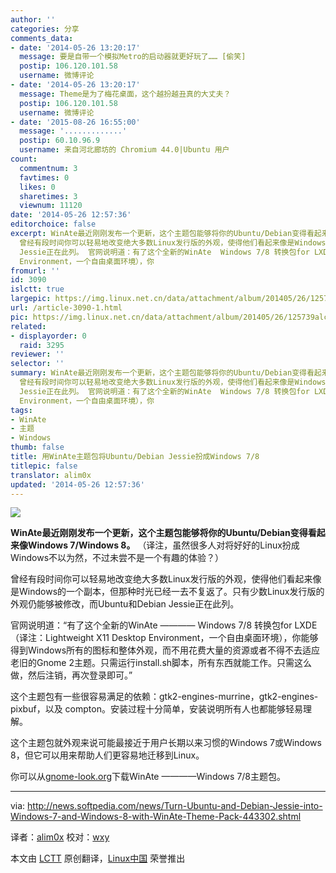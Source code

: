 ```yaml
---
author: ''
categories: 分享
comments_data:
- date: '2014-05-26 13:20:17'
  message: 要是自带一个模拟Metro的启动器就更好玩了…… [偷笑]
  postip: 106.120.101.58
  username: 微博评论
- date: '2014-05-26 13:20:17'
  message: Theme是为了梅花桌面，这个越扮越丑真的大丈夫？
  postip: 106.120.101.58
  username: 微博评论
- date: '2015-08-26 16:55:00'
  message: '.............'
  postip: 60.10.96.9
  username: 来自河北廊坊的 Chromium 44.0|Ubuntu 用户
count:
  commentnum: 3
  favtimes: 0
  likes: 0
  sharetimes: 3
  viewnum: 11120
date: '2014-05-26 12:57:36'
editorchoice: false
excerpt: WinAte最近刚刚发布一个更新，这个主题包能够将你的Ubuntu/Debian变得看起来像Windows 7/Windows 8。 （译注，虽然很多人对将好好的Linux扮成Windows不以为然，不过未尝不是一个有趣的体验？）
  曾经有段时间你可以轻易地改变绝大多数Linux发行版的外观，使得他们看起来像是Windows的一个副本，但那种时光已经一去不复返了。只有少数Linux发行版的外观仍能够被修改，而Ubuntu和Debian
  Jessie正在此列。 官网说明道：有了这个全新的WinAte  Windows 7/8 转换包for LXDE（译注：Lightweight X11 Desktop
  Environment，一个自由桌面环境），你
fromurl: ''
id: 3090
islctt: true
largepic: https://img.linux.net.cn/data/attachment/album/201405/26/125739alclbc2bzcevbrlj.jpg
url: /article-3090-1.html
pic: https://img.linux.net.cn/data/attachment/album/201405/26/125739alclbc2bzcevbrlj.jpg.thumb.jpg
related:
- displayorder: 0
  raid: 3295
reviewer: ''
selector: ''
summary: WinAte最近刚刚发布一个更新，这个主题包能够将你的Ubuntu/Debian变得看起来像Windows 7/Windows 8。 （译注，虽然很多人对将好好的Linux扮成Windows不以为然，不过未尝不是一个有趣的体验？）
  曾经有段时间你可以轻易地改变绝大多数Linux发行版的外观，使得他们看起来像是Windows的一个副本，但那种时光已经一去不复返了。只有少数Linux发行版的外观仍能够被修改，而Ubuntu和Debian
  Jessie正在此列。 官网说明道：有了这个全新的WinAte  Windows 7/8 转换包for LXDE（译注：Lightweight X11 Desktop
  Environment，一个自由桌面环境），你
tags:
- WinAte
- 主题
- Windows
thumb: false
title: 用WinAte主题包将Ubuntu/Debian Jessie扮成Windows 7/8
titlepic: false
translator: alim0x
updated: '2014-05-26 12:57:36'
---
```


![](/data/attachment/album/201405/26/125739alclbc2bzcevbrlj.jpg)


**WinAte最近刚刚发布一个更新，这个主题包能够将你的Ubuntu/Debian变得看起来像Windows 7/Windows 8。** （译注，虽然很多人对将好好的Linux扮成Windows不以为然，不过未尝不是一个有趣的体验？）


曾经有段时间你可以轻易地改变绝大多数Linux发行版的外观，使得他们看起来像是Windows的一个副本，但那种时光已经一去不复返了。只有少数Linux发行版的外观仍能够被修改，而Ubuntu和Debian Jessie正在此列。


官网说明道：“有了这个全新的WinAte ———— Windows 7/8 转换包for LXDE（译注：Lightweight X11 Desktop Environment，一个自由桌面环境），你能够得到Windows所有的图标和整体外观，而不用花费大量的资源或者不得不去适应老旧的Gnome 2主题。只需运行install.sh脚本，所有东西就能工作。只需这么做，然后注销，再次登录即可。”


这个主题包有一些很容易满足的依赖：gtk2-engines-murrine，gtk2-engines-pixbuf，以及 compton。安装过程十分简单，安装说明所有人也都能够轻易理解。


这个主题包就外观来说可能最接近于用户长期以来习惯的Windows 7或Windows 8，但它可以用来帮助人们更容易地迁移到Linux。


你可以从[gnome-look.org](http://gnome-look.org/content/show.php/%5BLXDE%5DWinAte+-+Windows+7%2B8+Theme+pack?content=163150)下载WinAte ————Windows 7/8主题包。




---


via: <http://news.softpedia.com/news/Turn-Ubuntu-and-Debian-Jessie-into-Windows-7-and-Windows-8-with-WinAte-Theme-Pack-443302.shtml>


译者：[alim0x](https://github.com/alim0x) 校对：[wxy](https://github.com/wxy)


本文由 [LCTT](https://github.com/LCTT/TranslateProject) 原创翻译，[Linux中国](http://linux.cn/) 荣誉推出